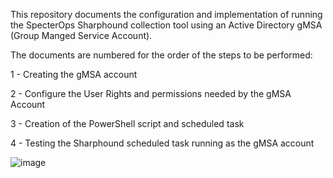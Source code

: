 This repository documents the configuration and implementation of running the SpecterOps Sharphound collection tool using an Active Directory gMSA (Group Manged Service Account).

The documents are numbered for the order of the steps to be performed:

1 - Creating the gMSA account

2 - Configure the User Rights and permissions needed by the gMSA Account

3 - Creation of the PowerShell script and scheduled task

4 - Testing the Sharphound scheduled task running as the gMSA account

![image](https://github.com/user-attachments/assets/cc7f4941-23e0-4382-ad05-b0867c68c0ee)

